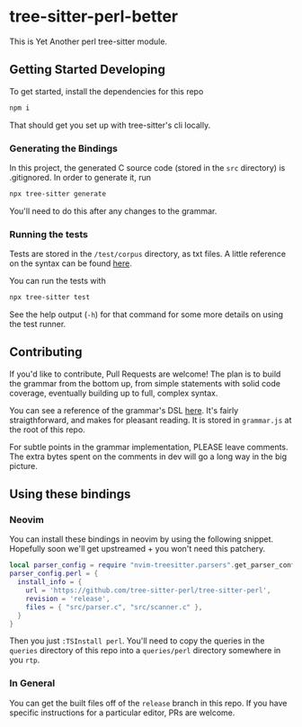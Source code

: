 # tree-sitter-perl-better

This is Yet Another perl tree-sitter module.

## Getting Started Developing

To get started, install the dependencies for this repo

```bash
npm i
```

That should get you set up with tree-sitter's cli locally.

### Generating the Bindings

In this project, the generated C source code (stored in the `src` directory) is
.gitignored. In order to generate it, run

```bash
npx tree-sitter generate 
```

You'll need to do this after any changes to the grammar.

### Running the tests

Tests are stored in the `/test/corpus` directory, as txt files. A little reference on the
syntax can be found [here](https://tree-sitter.github.io/tree-sitter/creating-parsers#command-test).

You can run the tests with 

```bash
npx tree-sitter test
```

See the help output (`-h`) for that command for some more details on using the test
runner.

## Contributing

If you'd like to contribute, Pull Requests are welcome! The plan is to build the grammar
from the bottom up, from simple statements with solid code coverage, eventually building
up to full, complex syntax.

You can see a reference of the grammar's DSL [here](https://tree-sitter.github.io/tree-sitter/creating-parsers#the-grammar-dsl). It's fairly straigthforward, and makes for pleasant reading. It is stored in `grammar.js` at the root of this repo.

For subtle points in the grammar implementation, PLEASE leave comments. The extra bytes
spent on the comments in dev will go a long way in the big picture.


## Using these bindings

### Neovim

You can install these bindings in neovim by using the following snippet. Hopefully soon
we'll get upstreamed + you won't need this patchery.

```lua
local parser_config = require "nvim-treesitter.parsers".get_parser_configs()
parser_config.perl = {
  install_info = {
    url = 'https://github.com/tree-sitter-perl/tree-sitter-perl',
    revision = 'release',
    files = { "src/parser.c", "src/scanner.c" },
  }
}
```

Then you just `:TSInstall perl`. You'll need to copy the queries in the `queries`
directory of this repo into a `queries/perl` directory somewhere in you `rtp`.

### In General

You can get the built files off of the `release` branch in this repo. If you have specific
instructions for a particular editor, PRs are welcome.
